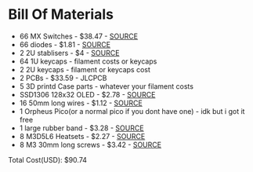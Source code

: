 # Bill Of Materials

- 66 MX Switches - $38.47 - [SOURCE](https://www.pccasegear.com/products/67331/akko-botany-switches-45-pack)
- 66 diodes - $1.81 - [SOURCE](https://www.aliexpress.com/item/4000142272546.html?spm=a2g0o.cart.0.0.210638daqGsiHR&mp=1&pdp_npi=5%40dis%21AUD%21AUD%202.84%21AUD%202.75%21%21AUD%202.75%21%21%21%402101ea8c17513583085268146eb7c8%2110000000428321629%21ct%21AU%216138339337%21%211%210&pdp_ext_f=%7B%22cart2PdpParams%22%3A%7B%22pdpBusinessMode%22%3A%22retail%22%7D%7D)
- 2 2U stablisers - $4 - [SOURCE](https://www.aliexpress.com/item/1005003263135132.html?spm=a2g0o.productlist.main.1.1cbdlgQGlgQGlF&algo_pvid=60a11aa9-b1a2-4a10-93ba-f268836b6587&algo_exp_id=60a11aa9-b1a2-4a10-93ba-f268836b6587-0&pdp_ext_f=%7B%22order%22%3A%2222%22%2C%22eval%22%3A%221%22%7D&pdp_npi=4%40dis%21AUD%216.08%216.08%21%21%213.93%213.93%21%402101ef5e17513585606831892ea848%2112000024913121824%21sea%21AU%216138339337%21X&curPageLogUid=AoSwPbS0nQm0&utparam-url=scene%3Asearch%7Cquery_from%3A)
- 64 1U keycaps - filament costs or keycaps
- 2 2U keycaps - filament or keycaps cost
- 2 PCBs - $33.59 - JLCPCB
- 5 3D printd Case parts - whatever your filament costs
- SSD1306 128x32 OLED - $2.78 - [SOURCE](https://www.aliexpress.com/item/1005008640108394.html?spm=a2g0o.cart.0.0.210638daqGsiHR&mp=1&pdp_npi=5%40dis%21AUD%21AUD%204.46%21AUD%204.23%21%21AUD%204.23%21%21%21%402101ea8c17513583085268146eb7c8%2112000046056142551%21ct%21AU%216138339337%21%211%210)
- 16 50mm long wires - $1.12 - [SOURCE](https://www.aliexpress.com/item/1005001698211718.html?spm=a2g0o.productlist.main.30.1125wVUVwVUVST&algo_pvid=c47abb03-4ca6-4d6a-8e6f-9b6a7a1eee27&algo_exp_id=c47abb03-4ca6-4d6a-8e6f-9b6a7a1eee27-29&pdp_ext_f=%7B%22order%22%3A%222903%22%2C%22eval%22%3A%221%22%7D&pdp_npi=4%40dis%21AUD%211.84%211.84%21%21%211.19%211.19%21%402103010e17513531364581719e15ee%2112000040220443820%21sea%21AU%216138339337%21X&curPageLogUid=28EF61g0c8iE&utparam-url=scene%3Asearch%7Cquery_from%3A)
- 1 Orpheus Pico(or a normal pico if you dont have one) - idk but i got it free
- 1 large rubber band - $3.28 - [SOURCE](https://www.aliexpress.com/item/1005007589123213.html?spm=a2g0o.productlist.main.15.2cac6270nstYeq&algo_pvid=eb5341a4-beca-4167-bbb9-d52b956e201d&algo_exp_id=eb5341a4-beca-4167-bbb9-d52b956e201d-12&pdp_ext_f=%7B%22order%22%3A%22276%22%2C%22eval%22%3A%221%22%7D&pdp_npi=4%40dis%21AUD%2115.61%214.99%21%21%2172.18%2123.10%21%402101c5ac17513589453675455ed2fd%2112000041645730875%21sea%21AU%216138339337%21X&curPageLogUid=tH5sVpkR39DH&utparam-url=scene%3Asearch%7Cquery_from%3A)
- 8 M3D5L6 Heatsets - $2.27 - [SOURCE](https://www.aliexpress.com/item/1005003582355741.html?spm=a2g0o.order_list.order_list_main.29.43e81802OMJWCy)
- 8 M3 30mm long screws - $3.42 - [SOURCE](https://www.aliexpress.com/item/32810852732.html?spm=a2g0o.order_list.order_list_main.53.13191802B8kPkm)

Total Cost(USD): $90.74
